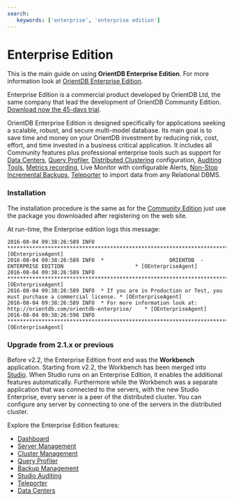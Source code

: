 ```yaml
---
search:
   keywords: ['enterprise', 'enterprise edition']
---
```


# Enterprise Edition

This is the main guide on using <b>OrientDB Enterprise Edition</b>. For more information look at [OrientDB Enterprise Edition](http://orientdb.com/enterprise.htm).

Enterprise Edition is a commercial product developed by OrientDB Ltd, the same company that lead the development of OrientDB Community Edition. [Download now the 45-days trial](http://orientdb.com/orientdb-enterprise/#matrix).

OrientDB Enterprise Edition is designed specifically for applications seeking a scalable, robust, and secure multi-model database. Its main goal is to save time and money on your OrientDB investment by reducing risk, cost, effort, and time invested in a business critical application. It includes all Community features plus professional enterprise tools such as support for [Data Centers](../distributed/Data-Centers.md), [Query Profiler](../studio/Studio-Query-Profiler.md), [Distributed Clustering](../studio/Studio-Cluster-Management.md) configuration, [Auditing Tools](../studio/Studio-Auditing.md), [Metrics recording](../studio/Studio-Server-Management.md), Live Monitor with configurable Alerts, [Non-Stop Incremental Backups](../studio/Studio-Backup-Management.md), [Teleporter](../studio/Studio-Teleporter.md) to import data from any Relational DBMS.


### Installation
The installation procedure is the same as for the [Community Edition](../Tutorial-Installation.md) just use the package you downloaded after registering on the web site.

At run-time, the Enterprise edition logs this message:

```
2016-08-04 09:38:26:589 INFO  ***************************************************************************** [OEnterpriseAgent]
2016-08-04 09:38:26:589 INFO  *                     ORIENTDB  -  ENTERPRISE EDITION                       * [OEnterpriseAgent]
2016-08-04 09:38:26:589 INFO  ***************************************************************************** [OEnterpriseAgent]
2016-08-04 09:38:26:589 INFO  * If you are in Production or Test, you must purchase a commercial license. * [OEnterpriseAgent]
2016-08-04 09:38:26:589 INFO  * For more information look at: http://orientdb.com/orientdb-enterprise/    * [OEnterpriseAgent]
2016-08-04 09:38:26:590 INFO  ***************************************************************************** [OEnterpriseAgent]
```

### Upgrade from 2.1.x or previous

Before v2.2, the Enterprise Edition front end was the **Workbench** application. Starting from v2.2, the Workbench has been merged into [Studio](../studio/Studio-Home-page.md). When Studio runs on an Enterprise Edition, it enables the additional features automatically. Furthermore while the Workbench was a separate application that was connected to the servers, with the new Studio Enterprise, every server is a peer of the distributed cluster. You can configure any server by connecting to one of the servers in the distributed cluster.

Explore the Enterprise Edition features:

* [Dashboard](../studio/Studio-Dashboard.md)
* [Server Management](../studio/Studio-Server-Management.md)
* [Cluster Management](../studio/Studio-Cluster-Management.md)
* [Query Profiler](../studio/Studio-Query-Profiler.md)
* [Backup Management](../studio/Studio-Backup-Management.md)
* [Studio Auditing](../studio/Studio-Auditing.md)
* [Teleporter](../studio/Studio-Teleporter.md)
* [Data Centers](../distributed/Data-Centers.md) 

